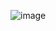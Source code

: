 ![image](https://user-images.githubusercontent.com/110793635/202061512-29c1dfd1-8b85-475b-9b28-d3209a7015f0.png)
